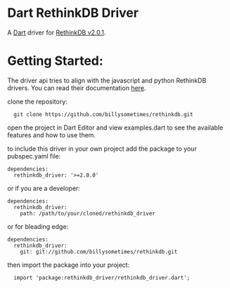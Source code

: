 Dart RethinkDB Driver
=========

A [Dart](http://www.dartlang.org) driver for [RethinkDB v2.0.1](http://www.rethinkdb.com).


Getting Started:
========

The driver api tries to align with the javascript and python RethinkDB drivers. You can read their documentation [here](http://www.rethinkdb.com/api/).

  clone the repository:
  ```
    git clone https://github.com/billysometimes/rethinkdb.git
  ````
  open the project in Dart Editor and view examples.dart to see the available features and how to use them.

  to include this driver in your own project add the package to your pubspec.yaml file:
  ```
  dependencies:
    rethinkdb_driver: '>=2.0.0'
  ````
  or if you are a developer:
  ```
  dependencies:
    rethinkdb_driver:
      path: /path/to/your/cloned/rethinkdb_driver
  ```
  or for bleading edge:
  ```
  dependencies:
    rethinkdb_driver: 
      git: git://github.com/billysometimes/rethinkdb.git
  ```
  
  
  then import the package into your project:
  ```
    import 'package:rethinkdb_driver/rethinkdb_driver.dart'; 
  ````  

